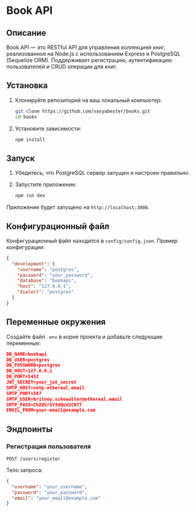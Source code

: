 # Book API

## Описание

Book API — это RESTful API для управления коллекцией книг, реализованное на Node.js с использованием Express и PostgreSQL (Sequelize ORM). Поддерживает регистрацию, аутентификацию пользователей и CRUD операции для книг.

## Установка

1. Клонируйте репозиторий на ваш локальный компьютер:
    ```bash
    git clone https://github.com/vasyabester/books.git
    cd books
    ```

2. Установите зависимости:
    ```bash
    npm install
    ```

## Запуск

1. Убедитесь, что PostgreSQL сервер запущен и настроен правильно.

2. Запустите приложение:
    ```bash
    npm run dev
    ```

Приложение будет запущено на `http://localhost:3000`.

## Конфигурационный файл

Конфигурационный файл находится в `config/config.json`. Пример конфигурации:

```json
{
  "development": {
    "username": "postgres",
    "password": "your_password",
    "database": "bookapi",
    "host": "127.0.0.1",
    "dialect": "postgres"
  }
}
```

## Переменные окружения

Создайте файл `.env` в корне проекта и добавьте следующие переменные:

```json
DB_NAME=bookapi
DB_USER=postgres
DB_PASSWORD=postgres
DB_HOST=127.0.0.1
DB_PORT=5432
JWT_SECRET=your_jwt_secret
SMTP_HOST=smtp.ethereal.email
SMTP_PORT=587
SMTP_USER=britney.schowalter@ethereal.email
SMTP_PASS=ChZdCrSY3dQuV2CRfT
EMAIL_FROM=your-email@example.com
```

## Эндпоинты

### Регистрация пользователя
`POST /users/register`

Тело запроса:

```json
{
  "username": "your_username",
  "password": "your_password",
  "email": "your_email@example.com"
}

